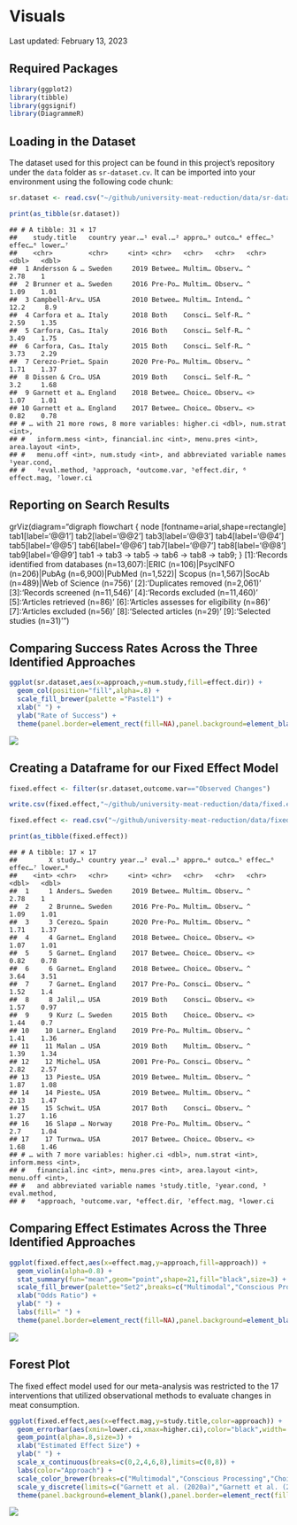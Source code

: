 Visuals
================
Last updated: February 13, 2023

## Required Packages

``` r
library(ggplot2)
library(tibble)
library(ggsignif)
library(DiagrammeR)
```

## Loading in the Dataset

The dataset used for this project can be found in this project’s
repository under the `data` folder as `sr-dataset.cv`. It can be
imported into your environment using the following code chunk:

``` r
sr.dataset <- read.csv("~/github/university-meat-reduction/data/sr-dataset.csv")

print(as_tibble(sr.dataset))
```

    ## # A tibble: 31 × 17
    ##    study.title   country year.…¹ eval.…² appro…³ outco…⁴ effec…⁵ effec…⁶ lower…⁷
    ##    <chr>         <chr>     <int> <chr>   <chr>   <chr>   <chr>     <dbl>   <dbl>
    ##  1 Andersson & … Sweden     2019 Betwee… Multim… Observ… ^          2.78    1   
    ##  2 Brunner et a… Sweden     2016 Pre-Po… Multim… Observ… ^          1.09    1.01
    ##  3 Campbell-Arv… USA        2010 Betwee… Multim… Intend… ^         12.2     8.9 
    ##  4 Carfora et a… Italy      2018 Both    Consci… Self-R… ^          2.59    1.35
    ##  5 Carfora, Cas… Italy      2016 Both    Consci… Self-R… ^          3.49    1.75
    ##  6 Carfora, Cas… Italy      2015 Both    Consci… Self-R… ^          3.73    2.29
    ##  7 Cerezo-Priet… Spain      2020 Pre-Po… Multim… Observ… ^          1.71    1.37
    ##  8 Dissen & Cro… USA        2019 Both    Consci… Self-R… ^          3.2     1.68
    ##  9 Garnett et a… England    2018 Betwee… Choice… Observ… <>         1.07    1.01
    ## 10 Garnett et a… England    2017 Betwee… Choice… Observ… <>         0.82    0.78
    ## # … with 21 more rows, 8 more variables: higher.ci <dbl>, num.strat <int>,
    ## #   inform.mess <int>, financial.inc <int>, menu.pres <int>, area.layout <int>,
    ## #   menu.off <int>, num.study <int>, and abbreviated variable names ¹​year.cond,
    ## #   ²​eval.method, ³​approach, ⁴​outcome.var, ⁵​effect.dir, ⁶​effect.mag, ⁷​lower.ci

## Reporting on Search Results

grViz(diagram=“digraph flowchart { node
\[fontname=arial,shape=rectangle\] tab1\[label=‘@@1’\]
tab2\[label=‘@@2’\] tab3\[label=‘@@3’\] tab4\[label=‘@@4’\]
tab5\[label=‘@@5’\] tab6\[label=‘@@6’\] tab7\[label=‘@@7’\]
tab8\[label=‘@@8’\] tab9\[label=‘@@9’\] tab1 -\> tab3 -\> tab5 -\> tab6
-\> tab8 -\> tab9; } \[1\]:‘Records identified from databases
(n=13,607):\|ERIC (n=106)\|PsycINFO (n=206)\|PubAg (n=6,900)\|PubMed
(n=1,522)\| Scopus (n=1,567)\|SocAb (n=489)\|Web of Science (n=756)’
\[2\]:‘Duplicates removed (n=2,061)’ \[3\]:‘Records screened (n=11,546)’
\[4\]:‘Records excluded (n=11,460)’ \[5\]:‘Articles retrieved (n=86)’
\[6\]:‘Articles assesses for eligibility (n=86)’ \[7\]:‘Articles
excluded (n=56)’ \[8\]:‘Selected articles (n=29)’ \[9\]:‘Selected
studies (n=31)’”)

## Comparing Success Rates Across the Three Identified Approaches

``` r
ggplot(sr.dataset,aes(x=approach,y=num.study,fill=effect.dir)) + 
  geom_col(position="fill",alpha=.8) + 
  scale_fill_brewer(palette ="Pastel1") +
  xlab(" ") + 
  ylab("Rate of Success") +
  theme(panel.border=element_rect(fill=NA),panel.background=element_blank())
```

![](visuals_files/figure-gfm/unnamed-chunk-3-1.png)<!-- -->

## Creating a Dataframe for our Fixed Effect Model

``` r
fixed.effect <- filter(sr.dataset,outcome.var=="Observed Changes")
```

``` r
write.csv(fixed.effect,"~/github/university-meat-reduction/data/fixed.effect.csv")
```

``` r
fixed.effect <- read.csv("~/github/university-meat-reduction/data/fixed.effect.csv")

print(as_tibble(fixed.effect))
```

    ## # A tibble: 17 × 17
    ##        X study…¹ country year.…² eval.…³ appro…⁴ outco…⁵ effec…⁶ effec…⁷ lower…⁸
    ##    <int> <chr>   <chr>     <int> <chr>   <chr>   <chr>   <chr>     <dbl>   <dbl>
    ##  1     1 Anders… Sweden     2019 Betwee… Multim… Observ… ^          2.78    1   
    ##  2     2 Brunne… Sweden     2016 Pre-Po… Multim… Observ… ^          1.09    1.01
    ##  3     3 Cerezo… Spain      2020 Pre-Po… Multim… Observ… ^          1.71    1.37
    ##  4     4 Garnet… England    2018 Betwee… Choice… Observ… <>         1.07    1.01
    ##  5     5 Garnet… England    2017 Betwee… Choice… Observ… <>         0.82    0.78
    ##  6     6 Garnet… England    2018 Betwee… Choice… Observ… ^          3.64    3.51
    ##  7     7 Garnet… England    2017 Pre-Po… Consci… Observ… ^          1.52    1.4 
    ##  8     8 Jalil,… USA        2019 Both    Consci… Observ… <>         1.57    0.97
    ##  9     9 Kurz (… Sweden     2015 Both    Choice… Observ… <>         1.44    0.7 
    ## 10    10 Larner… England    2019 Pre-Po… Multim… Observ… ^          1.41    1.36
    ## 11    11 Malan … USA        2019 Both    Multim… Observ… ^          1.39    1.34
    ## 12    12 Michel… USA        2001 Pre-Po… Consci… Observ… ^          2.82    2.57
    ## 13    13 Pieste… USA        2019 Betwee… Multim… Observ… ^          1.87    1.08
    ## 14    14 Pieste… USA        2019 Betwee… Multim… Observ… ^          2.13    1.47
    ## 15    15 Schwit… USA        2017 Both    Consci… Observ… ^          1.27    1.16
    ## 16    16 Slapø … Norway     2018 Pre-Po… Multim… Observ… ^          2.7     1.04
    ## 17    17 Turnwa… USA        2017 Betwee… Choice… Observ… <>         1.68    1.46
    ## # … with 7 more variables: higher.ci <dbl>, num.strat <int>, inform.mess <int>,
    ## #   financial.inc <int>, menu.pres <int>, area.layout <int>, menu.off <int>,
    ## #   and abbreviated variable names ¹​study.title, ²​year.cond, ³​eval.method,
    ## #   ⁴​approach, ⁵​outcome.var, ⁶​effect.dir, ⁷​effect.mag, ⁸​lower.ci

## Comparing Effect Estimates Across the Three Identified Approaches

``` r
ggplot(fixed.effect,aes(x=effect.mag,y=approach,fill=approach)) +
  geom_violin(alpha=0.8) + 
  stat_summary(fun="mean",geom="point",shape=21,fill="black",size=3) +
  scale_fill_brewer(palette="Set2",breaks=c("Multimodal","Conscious Processing","Choice Architecture"),labels=c("Multimodal (n=10)","Conscious Processing (n=16)","Choice Architecture (n=5)")) +
  xlab("Odds Ratio") + 
  ylab(" ") +
  labs(fill=" ") +
  theme(panel.border=element_rect(fill=NA),panel.background=element_blank(),axis.ticks.y=element_blank(),axis.text.y=element_blank(),panel.grid.minor=element_blank())
```

![](visuals_files/figure-gfm/unnamed-chunk-7-1.png)<!-- -->

## Forest Plot

The fixed effect model used for our meta-analysis was restricted to the
17 interventions that utilized observational methods to evaluate changes
in meat consumption.

``` r
ggplot(fixed.effect,aes(x=effect.mag,y=study.title,color=approach)) + 
  geom_errorbar(aes(xmin=lower.ci,xmax=higher.ci),color="black",width=.2,size=.3) +
  geom_point(alpha=.8,size=3) + 
  xlab("Estimated Effect Size") + 
  ylab(" ") + 
  scale_x_continuous(breaks=c(0,2,4,6,8),limits=c(0,8)) +
  labs(color="Approach") +
  scale_color_brewer(breaks=c("Multimodal","Conscious Processing","Choice Architecture"),palette="Set2",labels=c("Multimodal (n=10)","Conscious Processing (n=16)","Choice Architecture (n=5)")) +
  scale_y_discrete(limits=c("Garnett et al. (2020a)","Garnett et al. (2021)","Brunner et al. (2018)","Schwitzgebel, Cokelet, & Singer (2020)","Malan (2020)","Larner et al. (2021)","Kurz (2018)","Garnett et al. (2019)","Jalil, Tasoff, & Bustamante (2020)","Turnwald & Crum (2019)","Cerezo-Prieto & Frutos-Esteban (2021)","Piester et al. (2020a)","Piester et al. (2020b)","Slapø & Karevold (2019)","Andersson & Nelander (2021)","Michels et al. (2008)","Garnett et al. (2020b)")) + 
  theme(panel.background=element_blank(),panel.border=element_rect(fill=NA),panel.grid.minor=element_blank())
```

![](visuals_files/figure-gfm/unnamed-chunk-8-1.png)<!-- -->
